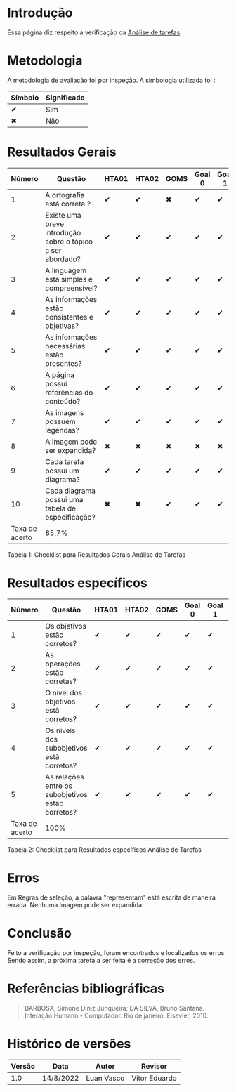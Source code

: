 # Introdução

Essa página diz respeito a verificação da <a href="./#/analiseRequisitos/analiseTarefas.md">Análise de tarefas</a>.

# Metodologia

A metodologia de avaliação foi por inspeção. A simbologia utilizada foi :

Símbolo | Significado
--------|------------
✔ | Sim
✖ | Não

# Resultados Gerais

Número | Questão                     | HTA01 | HTA02 |  GOMS  | Goal 0 | Goal 1 | Goal 2 | Goal 3 |
-------|-----------------------------|-------|-------|--------|--------|--------|--------|--------|
1  | A ortografia está correta ? |   ✔   |   ✔   | ✖      | ✔      |   ✔    |  ✔     |   ✔    |
2  | Existe uma breve introdução sobre o tópico a ser abordado? |   ✔   |   ✔   | ✔      | ✔      |   ✔    |  ✔     |   ✔    |
3  | A linguagem está simples e compreensível? |   ✔   |   ✔   |   ✔     | ✔      |   ✔    |  ✔     |   ✔    |
4  | As informações estão consistentes e objetivas? |   ✔   |   ✔   | ✔      | ✔      |   ✔    |  ✔     |   ✔    |
5  | As informações necessárias estão presentes? |   ✔   |   ✔   |   ✔    | ✔      |   ✔    |  ✔     |   ✔    |
6  | A página possui referências do conteúdo? |   ✔   |   ✔   |   ✔    | ✔      |   ✔    |  ✔     |   ✔    |
7  | As imagens possuem legendas? |   ✔   |   ✔   |   ✔    | ✔      |   ✔    |  ✔     |   ✔    |
8  | A imagem pode ser expandida? |   ✖   |   ✖   |   ✖    | ✖      |   ✖    |  ✖     |   ✖    |
9  | Cada tarefa possui um diagrama? |   ✔   |   ✔   |   ✔    | ✔      |   ✔    |  ✔     |   ✔    |
10  | Cada diagrama possui uma tabela de especificação? |   ✖   |   ✖   |   ✔    | ✔      |   ✔    |  ✔     |   ✔    |
Taxa de acerto | 85,7%

<figcaption>Tabela 1: Checklist para Resultados Gerais Análise de Tarefas </figcaption>


# Resultados específicos

Número | Questão                     | HTA01 | HTA02 |  GOMS  | Goal 0 | Goal 1 | Goal 2 | Goal 3 |
-------|-----------------------------|-------|-------|--------|--------|--------|--------|--------|
1  | Os objetivos estão corretos? |   ✔   |   ✔   |   ✔    | ✔      |   ✔    |  ✔     |   ✔    |
2  | As operações estão corretas? |   ✔   |   ✔   |   ✔    | ✔      |   ✔    |  ✔     |   ✔    |
3  | O nível dos objetivos estã corretos? |   ✔   |   ✔   |   ✔    | ✔      |   ✔    |  ✔     |   ✔    |
4  | Os níveis dos subobjetivos estã corretos? |   ✔   |   ✔   |   ✔    | ✔      |   ✔    |  ✔     |   ✔    |
5  | As relações entre os subobjetivos estão corretos? |   ✔   |   ✔   |   ✔    | ✔      |   ✔    |  ✔     |   ✔    |
Taxa de acerto | 100%
   
   
<figcaption>Tabela 2: Checklist para Resultados específicos Análise de Tarefas </figcaption>


# Erros 

Em Regras de seleção, a palavra "representam" está escrita de maneira errada. Nenhuma imagem pode ser expandida.

# Conclusão

Feito a verificação por inspeção, foram encontrados e localizados os erros. Sendo assim, a próxima tarefa a ser feita é a correção dos erros.


# Referências bibliográficas

> BARBOSA, Simone Diniz Junqueira; DA SILVA, Bruno Santana. Interação Humano - Computador. Rio de janeiro: Elsevier, 2010.

# Histórico de versões
|Versão|Data|Autor|Revisor|
|------|----|-----|-------|
|1.0|14/8/2022|Luan Vasco| Vitor Eduardo |
